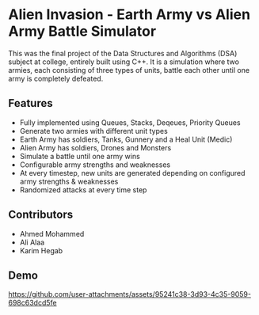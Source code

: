 # Alien Invasion - Earth Army vs Alien Army Battle Simulator

This was the final project of the Data Structures and Algorithms (DSA) subject at college, entirely built using C++. It is a simulation where two armies, each consisting of three types of units, battle each other until one army is completely defeated.

## Features
- Fully implemented using Queues, Stacks, Deqeues, Priority Queues
- Generate two armies with different unit types
- Earth Army has soldiers, Tanks, Gunnery and a Heal Unit (Medic)
- Alien Army has soldiers, Drones and Monsters
- Simulate a battle until one army wins
- Configurable army strengths and weaknesses
- At every timestep, new units are generated depending on configured army strengths & weaknesses 
- Randomized attacks at every time step

## Contributors
- Ahmed Mohammed
- Ali Alaa
- Karim Hegab

## Demo
https://github.com/user-attachments/assets/95241c38-3d93-4c35-9059-698c63dcd5fe